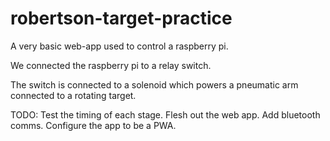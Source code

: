 # robertson-target-practice

A very basic web-app used to control a raspberry pi.

We connected the raspberry pi to a relay switch.

The switch is connected to a solenoid which powers a pneumatic arm connected to a rotating target.

TODO:
Test the timing of each stage.
Flesh out the web app.
Add bluetooth comms.
Configure the app to be a PWA.
